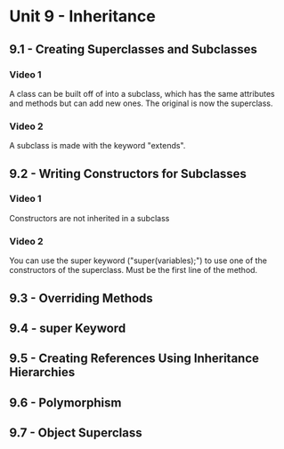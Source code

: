 # Unit 9 - Inheritance

## 9.1 - Creating Superclasses and Subclasses
### Video 1
A class can be built off of into a subclass, which has the same attributes and methods but can add new ones. The original is now the superclass.
### Video 2
A subclass is made with the keyword "extends".
## 9.2 - Writing Constructors for Subclasses
### Video 1
Constructors are not inherited in a subclass
### Video 2
You can use the super keyword ("super(variables);") to use one of the constructors of the superclass. Must be the first line of the method.
## 9.3 - Overriding Methods

## 9.4 - super Keyword

## 9.5 - Creating References Using Inheritance Hierarchies

## 9.6 - Polymorphism

## 9.7 - Object Superclass

